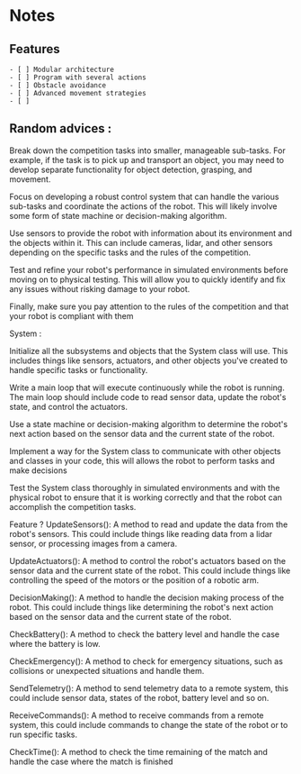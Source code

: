 # Notes

## Features
    - [ ] Modular architecture
    - [ ] Program with several actions
    - [ ] Obstacle avoidance
    - [ ] Advanced movement strategies
    - [ ] 


## Random advices : 

Break down the competition tasks into smaller, manageable sub-tasks. For example, if the task is to pick up and transport an object, you may need to develop separate functionality for object detection, grasping, and movement.

Focus on developing a robust control system that can handle the various sub-tasks and coordinate the actions of the robot. This will likely involve some form of state machine or decision-making algorithm.

Use sensors to provide the robot with information about its environment and the objects within it. This can include cameras, lidar, and other sensors depending on the specific tasks and the rules of the competition.

Test and refine your robot's performance in simulated environments before moving on to physical testing. This will allow you to quickly identify and fix any issues without risking damage to your robot.

Finally, make sure you pay attention to the rules of the competition and that your robot is compliant with them



System : 

Initialize all the subsystems and objects that the System class will use. This includes things like sensors, actuators, and other objects you've created to handle specific tasks or functionality.

Write a main loop that will execute continuously while the robot is running. The main loop should include code to read sensor data, update the robot's state, and control the actuators.

Use a state machine or decision-making algorithm to determine the robot's next action based on the sensor data and the current state of the robot.

Implement a way for the System class to communicate with other objects and classes in your code, this will allows the robot to perform tasks and make decisions

Test the System class thoroughly in simulated environments and with the physical robot to ensure that it is working correctly and that the robot can accomplish the competition tasks.


Feature ? 
UpdateSensors(): A method to read and update the data from the robot's sensors. This could include things like reading data from a lidar sensor, or processing images from a camera.

UpdateActuators(): A method to control the robot's actuators based on the sensor data and the current state of the robot. This could include things like controlling the speed of the motors or the position of a robotic arm.

DecisionMaking(): A method to handle the decision making process of the robot. This could include things like determining the robot's next action based on the sensor data and the current state of the robot.

CheckBattery(): A method to check the battery level and handle the case where the battery is low.

CheckEmergency(): A method to check for emergency situations, such as collisions or unexpected situations and handle them.

SendTelemetry(): A method to send telemetry data to a remote system, this could include sensor data, states of the robot, battery level and so on.

ReceiveCommands(): A method to receive commands from a remote system, this could include commands to change the state of the robot or to run specific tasks.

CheckTime(): A method to check the time remaining of the match and handle the case where the match is finished
